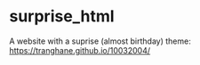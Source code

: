 # surprise_html
A website with a suprise (almost birthday) theme: https://tranghane.github.io/10032004/   
 
 <!-- Deadline: 10/03/2004 --> 
 
 
 


  
 
 
 
    
    
    
 
 
 
 
 
 
 
 
